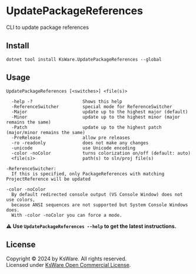 ﻿# UpdatePackageReferences

CLI to update package references

## Install

```batch
dotnet tool install KsWare.UpdatePackageReferences --global
```

## Usage

```text
UpdatePackageReferences [<switches>] <file(s)>

  -help -?                   Shows this help
  -ReferenceSwitcher         special mode for ReferenceSwitcher
  -Major                     update up to the highest major (default)
  -Minor                     update up to the highest minor (major remains the same)
  -Patch                     update up to the highest patch (major/minor remains the same)
  -PreRelease                allow pre releases
  -ro -readonly              does not make any changes
  -unicode                   use Unicode encoding
  -color -noColor            turns colorization on/off (default: auto)
  <file(s)>                  path(s) to sln/proj file(s)

-ReferenceSwitcher:
  If this is specified, only PackageReferences with matching ProjectReference will be updated

-color -noColor  
  By default redirected console output (VS Console Window) does not use colors,
  because ANSI sequences are not supported but System Console Windows does.
  With -color -noColor you can force a mode. 
```
⚠️ **Use `UpdatePackageReferences --help` to get the latest instructions.**

## License
Copyright © 2024 by KsWare. All rights reserved.  
Licensed under [KsWare Open Commercial License](LICENSE.txt).